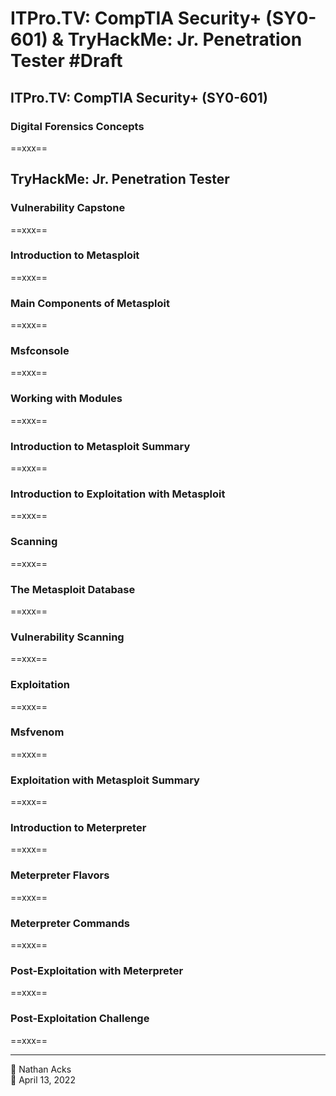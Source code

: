 # ITPro.TV: CompTIA Security+ (SY0-601) & TryHackMe: Jr. Penetration Tester #Draft

## ITPro.TV: CompTIA Security+ (SY0-601)

### Digital Forensics Concepts

==xxx==

## TryHackMe: Jr. Penetration Tester

### Vulnerability Capstone

==xxx==

### Introduction to Metasploit

==xxx==

### Main Components of Metasploit

==xxx==

### Msfconsole

==xxx==

### Working with Modules

==xxx==

### Introduction to Metasploit Summary

==xxx==

### Introduction to Exploitation with Metasploit

==xxx==

### Scanning

==xxx==

### The Metasploit Database

==xxx==

### Vulnerability Scanning

==xxx==

### Exploitation

==xxx==

### Msfvenom

==xxx==

### Exploitation with Metasploit Summary

==xxx==

### Introduction to Meterpreter

==xxx==

### Meterpreter Flavors

==xxx==

### Meterpreter Commands

==xxx==

### Post-Exploitation with Meterpreter

==xxx==

### Post-Exploitation Challenge

==xxx==

- - - -

<span aria-hidden="true">👤</span> Nathan Acks  
<span aria-hidden="true">📅</span> April 13, 2022

